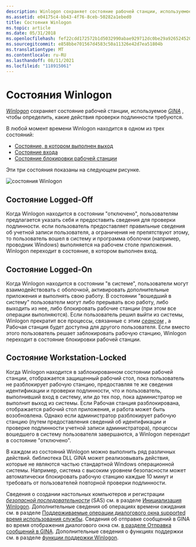 ```yaml
---
description: Winlogon сохраняет состояние рабочей станции, используемое GINA, чтобы определить, какие действия проверки подлинности требуются.
ms.assetid: e04175c4-bb43-4f76-8ceb-50282a1ebed0
title: Состояния Winlogon
ms.topic: article
ms.date: 05/31/2018
ms.openlocfilehash: fef22cdd172572b1d5032990abae929712dc0be29a926524520c7ce6f9bbfe69
ms.sourcegitcommit: e858bbe701567d4583c50a11326e42d7ea51804b
ms.translationtype: MT
ms.contentlocale: ru-RU
ms.lasthandoff: 08/11/2021
ms.locfileid: "118915061"
---
```

# <a name="winlogon-states"></a>Состояния Winlogon

[*Winlogon*](../secgloss/w-gly.md) сохраняет состояние рабочей станции, используемое [*GINA*](../secgloss/g-gly.md) , чтобы определить, какие действия проверки подлинности требуются.

В любой момент времени Winlogon находится в одном из трех состояний:

-   [Состояние, в котором выполнен выход](#logged-off-state)
-   [Состояние входа](#logged-on-state)
-   [Состояние блокировки рабочей станции](#workstation-locked-state)

Эти три состояния показаны на следующем рисунке.

![состояния Winlogon](images/winlogonst.png)

## <a name="logged-off-state"></a>Состояние Logged-Off

Когда Winlogon находится в состоянии "отключено", пользователям предлагается указать себя и предоставить сведения для проверки подлинности. если пользователь предоставляет правильные сведения об учетной записи пользователя, а ограничения не препятствуют этому, то пользователь вошел в систему и программа оболочки (например, проводник Windows) выполняется на рабочем столе приложения. Winlogon переходит в состояние, в котором выполнен вход.

## <a name="logged-on-state"></a>Состояние Logged-On

Когда Winlogon находится в состоянии "в системе", пользователи могут взаимодействовать с оболочкой, активировать дополнительные приложения и выполнять свою работу. В состоянии "вошедший в систему" пользователи могут либо прерывать всю работу, либо выходить из нее, либо блокировать рабочие станции (при этом все операции выполняются). Если пользователь решил выйти из системы, Winlogon прекратит все процессы, связанные с этим [*сеансом*](../secgloss/l-gly.md) , а Рабочая станция будет доступна для другого пользователя. Если вместо этого пользователь решает заблокировать рабочую станцию, Winlogon переходит в состояние блокировки рабочей станции.

## <a name="workstation-locked-state"></a>Состояние Workstation-Locked

Когда Winlogon находится в заблокированном состоянии рабочей станции, отображается защищенный рабочий стол, пока пользователь не разблокирует рабочую станцию, предоставляя те же сведения идентификации и проверки подлинности, что и пользователь, выполнивший вход в систему, или до тех пор, пока администратор не выполнит выход из системы. Если Рабочая станция разблокирована, отображается рабочий стол приложения, и работа может быть возобновлена. Однако если администратор разблокирует рабочую станцию (путем предоставления сведений об идентификации и проверке подлинности учетной записи администратора), процессы вошедшего в систему пользователя завершаются, а Winlogon переходит в состояние "отключено".

В каждом из состояний Winlogon можно выполнить ряд различных действий. библиотека DLL GINA может реализовывать действия, которые не являются частью стандартной Windows операционной системы. Например, система с высоким уровнем безопасности может автоматически блокировать рабочую станцию каждые 10 минут и требовать от пользователей повторной проверки подлинности.

Сведения о создании настольных компьютеров и регистрации [*безопасной последовательности*](../secgloss/s-gly.md) (SAS) см. в разделе [Инициализация Winlogon](initializing-winlogon.md). Дополнительные сведения об операциях времени ожидания см. в разделе [Поддерживаемые операции диалогового окна supported время использования службы](supported-dialog-box-service-time-out-operations.md). Сведения об отправке сообщений в GINA во время отображения диалогового окна см. [в разделе Отправка сообщений в GINA](sending-messages-to-the-gina.md). Дополнительные сведения о функциях поддержки см. в разделе [функции поддержки Winlogon](authentication-functions.md).

 

 
